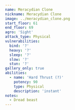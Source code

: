 ```yaml
---
name: Meracydian Clone
nickname: Meracydian Clone
image: ../meracydian_clone.png
start_floor: 61
end_floor: 69
agro: 'Sight'
attack_type: Physical
vulnerabilities:
  bind: '?'
  heavy: '?'
  sleep: '?'
  slow: '?'
  stun: '?'
gallery_only: true
abilities:
  - name: 'Hard Thrust (?)'
    potency: 90
    type: Physical
    description: 'instant'
notes:
  - Dread beast
---
```

